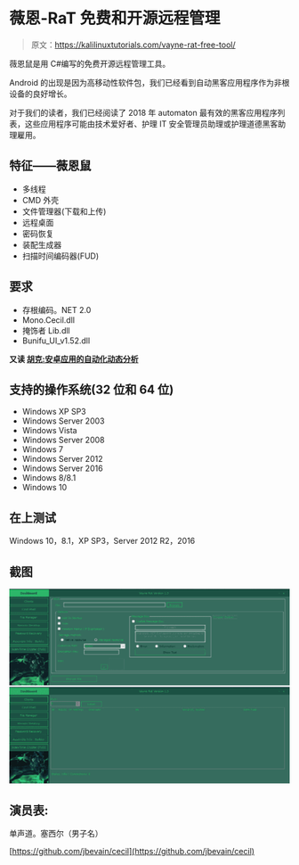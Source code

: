 # 薇恩-RaT 免费和开源远程管理

> 原文：<https://kalilinuxtutorials.com/vayne-rat-free-tool/>

薇恩鼠是用 C#编写的免费开源远程管理工具。

Android 的出现是因为高移动性软件包，我们已经看到自动黑客应用程序作为非根设备的良好增长。

对于我们的读者，我们已经阅读了 2018 年 automaton 最有效的黑客应用程序列表，这些应用程序可能由技术爱好者、护理 IT 安全管理员助理或护理道德黑客助理雇用。

## **特征——薇恩鼠**

*   多线程
*   CMD 外壳
*   文件管理器(下载和上传)
*   远程桌面
*   密码恢复
*   装配生成器
*   扫描时间编码器(FUD)

## **要求**

*   存根编码。NET 2.0
*   Mono.Cecil.dll
*   掩饰者 Lib.dll
*   Bunifu_UI_v1.52.dll

**又读 [胡克:安卓应用的自动化动态分析](http://kalilinuxtutorials.com/hooker/)**

## **支持的操作系统(32 位和 64 位)**

*   Windows XP SP3
*   Windows Server 2003
*   Windows Vista
*   Windows Server 2008
*   Windows 7
*   Windows Server 2012
*   Windows Server 2016
*   Windows 8/8.1
*   Windows 10

## **在**上测试

Windows 10，8.1，XP SP3，Server 2012 R2，2016

## **截图**

![](img/d85b9cc7ce2db8a2443dcfd4d6007572.png)![](img/8781b0f50316b80887b599e2fd0711c8.png)

## **演员表:**

单声道。塞西尔（男子名）

[https://github.com/jbevain/cecil](https://github.com/jbevain/cecil)